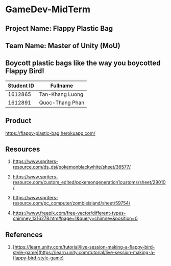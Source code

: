 # GameDev-MidTerm
## Project Name: Flappy Plastic Bag
## Team Name: Master of Unity (MoU)
## Boycott plastic bags like the way you boycotted Flappy Bird!
|Student ID|Fullname  |
|--|--|
|1612865|Tan-Khang Luong|
|1612891|Quoc-Thang Phan|

## Product
https://flappy-plastic-bag.herokuapp.com/
## Resources

1. https://www.spriters-resource.com/ds_dsi/pokemonblackwhite/sheet/36577/

2. https://www.spriters-resource.com/custom_edited/pokemongeneration1customs/sheet/29010/

3. https://www.spriters-resource.com/pc_computer/zombieisland/sheet/59754/

4. https://www.freepik.com/free-vector/different-types-chimney_1316278.htm#page=1&query=chimney&position=0

## References
1. [https://learn.unity.com/tutorial/live-session-making-a-flappy-bird-style-game](https://learn.unity.com/tutorial/live-session-making-a-flappy-bird-style-game)

